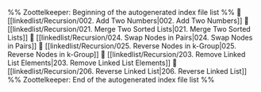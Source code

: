 %% Zoottelkeeper: Beginning of the autogenerated index file list  %%
📄 [[linkedlist/Recursion/002. Add Two Numbers|002. Add Two Numbers]]
📄 [[linkedlist/Recursion/021. Merge Two Sorted Lists|021. Merge Two Sorted Lists]]
📄 [[linkedlist/Recursion/024. Swap Nodes in Pairs|024. Swap Nodes in Pairs]]
📄 [[linkedlist/Recursion/025. Reverse Nodes in k-Group|025. Reverse Nodes in k-Group]]
📄 [[linkedlist/Recursion/203. Remove Linked List Elements|203. Remove Linked List Elements]]
📄 [[linkedlist/Recursion/206. Reverse Linked List|206. Reverse Linked List]]
%% Zoottelkeeper: End of the autogenerated index file list  %%
